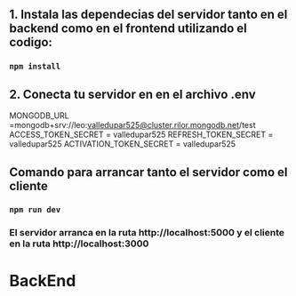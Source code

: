 ## 1. Instala las dependecias del servidor tanto en el backend como en el frontend utilizando el codigo:

### `npm install`

## 2. Conecta tu servidor en en el archivo .env

MONGODB_URL =mongodb+srv://leo:valledupar525@cluster.rilor.mongodb.net/test
ACCESS_TOKEN_SECRET = valledupar525
REFRESH_TOKEN_SECRET = valledupar525
ACTIVATION_TOKEN_SECRET = valledupar525

## Comando para arrancar tanto el servidor como el cliente

### `npm run dev`

### El servidor arranca en la ruta http://localhost:5000 y el cliente en la ruta http://localhost:3000
# BackEnd
